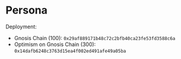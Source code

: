 # Persona
Deployment:
- Gnosis Chain (100): `0x29af889171b48c72c2bfb40ca23fe53fd3588c6a`
- Optimism on Gnosis Chain (300): `0x14dafb6248c3763d15ea4f002ed491afe49a05ba` 